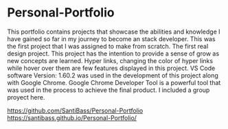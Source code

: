 # Personal-Portfolio
 This portfolio contains projects that showcase the abilities and knowledge I have gained so far in my journey
 to become an stack developer. This was the first project that I was assigned to make from scratch. The first
 real design project.
This project has the intention to provide a sense of grow as new concepts are learned. Hyper links, changing the color of 
hyper links while hover over them are few features displayed in this project. VS Code software Version: 1.60.2 was used in the development of this
project along with Google Chrome. Google Chrome Developer Tool is a powerful tool that was used in the process to 
achieve the final product.
I included a group proyect here.

https://github.com/SantiBass/Personal-Portfolio
https://santibass.github.io/Personal-Portfolio/

 
